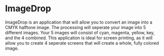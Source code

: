 # ImageDrop
ImageDrop is an application that will allow you to 
convert an image into a CMYK halftone image. The 
processing will seperate your image into 5 different 
images. Your 5 images will consist of cyan, magenta, 
yellow, key, and the 4 combined. This application
is ideal for screen printing, as it will allow you to
create 4 seperate screens that will create a whole, fully
colored image.
